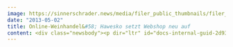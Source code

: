 ```yaml
---
image: https://sinnerschrader.news/media/filer_public_thumbnails/filer_public/b2/f4/b2f42f1e-09f4-402c-8cf1-b20499911f68/varfoldersdjk8pxf42x64d8fxslz8jcc8fc0000gnttmpawmgp7__480x288_q85_crop_subsampling-2_upscale.jpg
date: "2013-05-02"
title: Online-Weinhandel&#58; Hawesko setzt Webshop neu auf
content: <div class="newsbody"><p dir="ltr" id="docs-internal-guid-2d937778-6582-2262-0d8a-e3004b4cef53">Hamburg. Deutschlands größter Wein-Versandhändler, das Hanseatische Wein &amp; Sekt Kontor Hawesko, relaucht seinen neuen Webshop <a href="http&#58;//www.hawesko.de" target="_blank">www.hawesko.de</a> in überarbeitetem Gewand mit aufgeräumten Inhalten und optimierter Kundenbindung. Konzept und Design des Webshops inklusive Tablet-Variante entwickelte die SinnerSchrader Agentur Commerce Plus. Für das technische Konzept, die Programmierung und das Design der Smartphone-Variante zeichnet die Medienwerft verantwortlich. <em>“Wir wollten den Shop nicht grundlegend ändern, sondern Bewährtes ausbauen und mit neuen interessanten Features anreichern. Der Fokus ist Bestandskundenbindung. Unsere Entscheidungen sind analytisch getrieben, um die Wünsche und Anforderungen des Kunden bestmöglich zu bedienen”,</em> so Meidine Oltmanns, Leitung E-Commerce bei Hawesko.</p><p dir="ltr">Die neue Online-Markenwelt, die Commerce Plus für den Webshop realisierte, verstärkt die Positionierung von Hawesko als Genuss-Experte für inspirierende Wein-Erlebnisse auf Premiumniveau. Damit wurde die entscheidende Verknüpfung von On- und Offline-Inszenierung erstellt, um die Multi-Channel-Zielgruppe von Hawesko, die stark zwischen den Vertriebskanälen hin und her springt, optimal anzusprechen.</p><p dir="ltr"><strong>Responsive Webdesign und neue Features</strong></p><p dir="ltr">Hawesko setzt mit dem neuen Markenauftritt auf Responsive Webdesign um auf allen Endgeräten ein bestmögliches Einkaufserlebnis zu bieten. Im ersten Schritt wurde ein Entschlackungskonzept erstellt, das die Inhalte des Shops aufräumt und den Fokus auf Abverkauf und Mehrwerte legt. Die Produktpalette wurde emotional aufgeladen z.B. mit einem Blick hinter die Kulissen, einem Wein-Blog und einem Wein-Lexikon. Highlight des neuen Shops im Sinne einer verbesserten Kundenbindung online wird der Kundenkonto-Bereich, der in Kürze gelauncht wird&#58; In einer eigenen “Weinwelt” kann der Nutzer ein Geschmacksprofil hinterlegen, seine Lieblingsweine “lagern” und bewerten und sich mit anderen Weinkennern austauschen.</p><p dir="ltr">Darüber hinaus entwickelte Commerce Plus - aufbauend auf das neue Corporate Design - einen detaillierten Online-Styleguide, der auf alle Online-Werbemittel rund um den Webshop anwendbar ist. Fokus des neuen Vertriebskonzeptes ist die Zielgruppen adäquate Benutzerführung&#58; So wurde zum Beispiel der Präsente-Bereich für Privat- und Firmenkunden grundlegend überarbeitet und auf die Bedürfnisse der beiden Zielgruppen angepasst&#58; Firmenkunden wollen schnell etwas finden und große Mengen bestellen, Privatkunden wollen eher stöbern.</p><p dir="ltr"><a href="http&#58;//www.commerce-plus.com/files/2013/05/pressebild_hawesko_300dpi.jpg" target="_blank">Download Pressefoto 300dpi</a></p><p dir="ltr"><a href="http&#58;//www.commerce-plus.com/files/2013/05/Screenshot_Hawesko_Webshop.png" target="_blank">Download Screenshot Website</a></p><p dir="ltr"><a href="http&#58;//www.commerce-plus.com/files/2013/05/Screenshot_Hawesko_Webshop2.png" target="_blank">Download Screenshot Website2</a></p></div>
---
```


